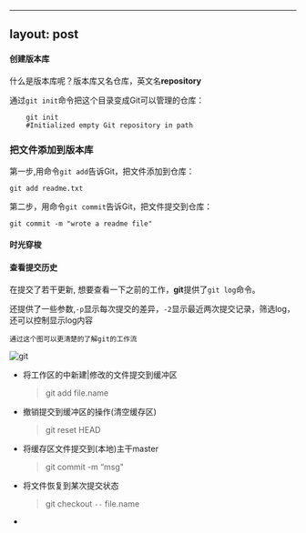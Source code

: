 ------
layout: post 
------

#### 创建版本库

什么是版本库呢？版本库又名仓库，英文名**repository**

通过`git init`命令把这个目录变成Git可以管理的仓库：

``` shell
	git init
    #Initialized empty Git repository in path
```

### 把文件添加到版本库

第一步,用命令`git add`告诉Git，把文件添加到仓库：

``` shell
git add readme.txt
```

第二步，用命令`git commit`告诉Git，把文件提交到仓库：

``` shell
git commit -m "wrote a readme file"
```

#### 时光穿梭



#### 查看提交历史

在提交了若干更新, 想要查看一下之前的工作，**git**提供了`git log`命令。

还提供了一些参数,`-p`显示每次提交的差异，`-2`显示最近两次提交记录，筛选log，还可以控制显示log内容

	通过这个图可以更清楚的了解git的工作流



![git](http://www.liaoxuefeng.com/files/attachments/001384907702917346729e9afbf4127b6dfbae9207af016000/0)



- 将工作区的中新建|修改的文件提交到缓冲区
  
  > git add file.name
  
- 撤销提交到缓冲区的操作(清空缓存区)
  
  > git reset HEAD
  
- 将缓存区文件提交到(本地)主干master
  
  > git commit -m “msg"
  
- 将文件恢复到某次提交状态
  
  > git checkout `--`  file.name 
  
- ​













